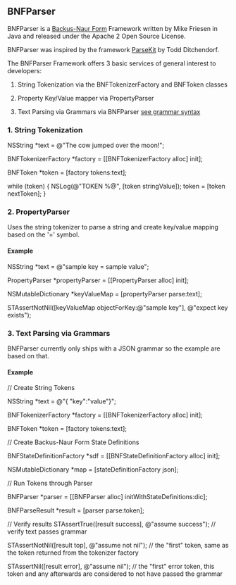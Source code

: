 ## BNFParser

BNFParser is a [Backus-Naur Form](https://en.wikipedia.org/wiki/Backus%E2%80%93Naur_Form) Framework written by Mike Friesen in Java and released under the Apache 2 Open Source License.

BNFParser was inspired by the framework [ParseKit](http://parsekit.com/) by Todd Ditchendorf.

The BNFParser Framework offers 3 basic services of general interest to developers:

1. String Tokenization via the BNFTokenizerFactory and BNFToken classes

2. Property Key/Value mapper via PropertyParser

3. Text Parsing via Grammars via BNFParser [see grammar syntax](http://parsekit.com/grammars.html)

### 1. String Tokenization

NSString *text = @"The cow jumped over the moon!";

BNFTokenizerFactory *factory = [[BNFTokenizerFactory alloc] init];

BNFToken *token = [factory tokens:text];

while (token) {
  NSLog(@"TOKEN %@", [token stringValue]);
  token = [token nextToken];
}

### 2. PropertyParser

Uses the string tokenizer to parse a string and create key/value mapping based on the '=' symbol.

#### Example

NSString *text = @"sample key = sample value";

PropertyParser *propertyParser = [[PropertyParser alloc] init];

NSMutableDictionary *keyValueMap = [propertyParser parse:text];

STAssertNotNil([keyValueMap objectForKey:@"sample key"], @"expect key exists");

### 3. Text Parsing via Grammars

BNFParser currently only ships with a JSON grammar so the example are based on that.

#### Example

// Create String Tokens

NSString *text = @"{ \"key\":\"value\"}";

BNFTokenizerFactory *factory = [[BNFTokenizerFactory alloc] init];

BNFToken *token = [factory tokens:text];

// Create Backus-Naur Form State Definitions

BNFStateDefinitionFactory *sdf = [[BNFStateDefinitionFactory alloc] init];

NSMutableDictionary *map = [stateDefinitionFactory json];

// Run Tokens through Parser

BNFParser *parser = [[BNFParser alloc] initWithStateDefinitions:dic];

BNFParseResult *result = [parser parse:token];

// Verify results
STAssertTrue([result success], @"assume success"); // verify text passes grammar

STAssertNotNil([result top], @"assume not nil"); // the "first" token, same as the token returned from the tokenizer factory

STAssertNil([result error], @"assume nil");  // the "first" error token, this token and any afterwards are considered to not have passed the grammar